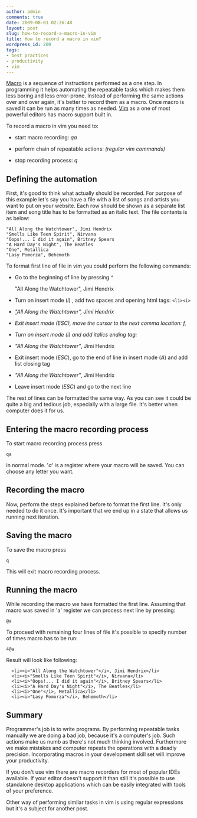 ```yaml
---
author: admin
comments: true
date: 2009-08-01 02:26:48
layout: post
slug: how-to-record-a-macro-in-vim
title: How to record a macro in vim?
wordpress_id: 200
tags:
- best practices
- productivity
- vim
---
```


[Macro](http://en.wikipedia.org/wiki/Macro_(computer_science)) is a sequence of instructions performed as a one step. In programming it helps automating the repeatable tasks which makes them less boring and less error-prone. Instead of performing the same actions over and over again, it's better to record them as a macro. Once macro is saved it can be run as many times as needed. [Vim](http://www.vim.org/) as a one of most powerful editors has macro support built in.



To record a macro in vim you need to:



	
  * start macro recording: _qa_

	
  * perform chain of repeatable actions: _(regular vim commands)_

	
  * stop recording process: _q_





## Defining the automation


First, it's good to think what actually should be recorded. For purpose of this example let's say you have a file with a list of songs and artists you want to put on your website. Each row should be shown as a separate list item and song title has to be formatted as an italic text. The file contents is as below:

    
    "All Along the Watchtower", Jimi Hendrix
    "Smells Like Teen Spirit", Nirvana
    "Oops!... I did it again", Britney Spears
    "A Hard Day's Night", The Beatles
    "One", Metallica
    "Lasy Pomorza", Behemoth


To format first line of file in vim you could perform the following commands:



	
  * Go to the beginning of line by pressing _^_

    
    "All Along the Watchtower", Jimi Hendrix




	
  * Turn on insert mode (_i_) , add two spaces and opening html tags:   `<li><i>`

    
      <li><i><span style="text-decoration: underline;">"</span>All Along the Watchtower", Jimi Hendrix




	
  * Exit insert mode (_ESC_), move the cursor to the next comma location: _f,_

	
  * Turn on insert mode (_i_) and add italics ending tag: _</i>_

    
      <li><i>"All Along the Watchtower"</i>, Jimi Hendrix




	
  * Exit insert mode (_ESC_), go to the end of line in insert mode (_A_) and add list closing tag _</li>_

    
      <li><i>"All Along the Watchtower"</i>, Jimi Hendrix</li>




	
  * Leave insert mode (_ESC_) and go to the next line


The rest of lines can be formatted the same way. As you can see it could be quite a big and tedious job, especially with a large file. It's better when computer does it for us.


## Entering the macro recording process


To start macro recording process press

    
    qa


in normal mode. '_a_' is a register where your macro will be saved. You can choose any letter you want.


## Recording the macro


Now, perform the steps explained before to format the first line. It's only needed to do it once. It's important that we end up in a state that allows us running next iteration.


## Saving the macro


To save the macro press

    
    q


This will exit macro recording process.


## Running the macro


While recording the macro we have formatted the first line. Assuming that macro was saved in 'a' register we can process next line by pressing:

    
    @a


To proceed with remaining four lines of file it's possible to specify number of times macro has to be run:

    
    4@a


Result will look like following:

    
      <li><i>"All Along the Watchtower"</i>, Jimi Hendrix</li>
      <li><i>"Smells Like Teen Spirit"</i>, Nirvana</li>
      <li><i>"Oops!... I did it again"</i>, Britney Spears</li>
      <li><i>"A Hard Day's Night"</i>, The Beatles</li>
      <li><i>"One"</i>, Metallica</li>
      <li><i>"Lasy Pomorza"</i>, Behemoth</li>




## Summary


Programmer's job is to write programs. By performing repeatable tasks manually we are doing a bad job, because it's a computer's job. Such actions make us numb as there's not much thinking involved. Furthermore we make mistakes and computer repeats the operations with a deadly precision. Incorporating macros in your development skill set will improve your productivity.

If you don't use vim there are macro recorders for most of popular IDEs available. If your editor doesn't support it than still it's possible to use standalone desktop applications which can be easily integrated with tools of your preference.

Other way of performing similar tasks in vim is using regular expressions but it's a subject for another post.
